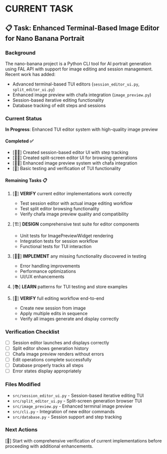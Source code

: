 # CURRENT TASK

## 📋 Task: Enhanced Terminal-Based Image Editor for Nano Banana Portrait

### Background
The nano-banana project is a Python CLI tool for AI portrait generation using FAL API with support for image editing and session management. Recent work has added:

- Advanced terminal-based TUI editors (`session_editor_ui.py`, `split_editor_ui.py`)
- Enhanced image preview with chafa integration (`image_preview.py`)
- Session-based iterative editing functionality
- Database tracking of edit steps and sessions

### Current Status
**In Progress**: Enhanced TUI editor system with high-quality image preview

#### Completed ✅
- [🧑‍💻] Created session-based editor UI with step tracking
- [🧑‍💻] Created split-screen editor UI for browsing generations  
- [🧑‍💻] Enhanced image preview system with chafa integration
- [🧪] Basic testing and verification of TUI functionality

#### Remaining Tasks 📋

1. [🧪] **VERIFY** current editor implementations work correctly
   - Test session editor with actual image editing workflow
   - Test split editor browsing functionality
   - Verify chafa image preview quality and compatibility
   
2. [🏗️] **DESIGN** comprehensive test suite for editor components
   - Unit tests for ImagePreviewWidget rendering
   - Integration tests for session workflow
   - Functional tests for TUI interaction

3. [🧑‍💻] **IMPLEMENT** any missing functionality discovered in testing
   - Error handling improvements
   - Performance optimizations
   - UI/UX enhancements

4. [📚] **LEARN** patterns for TUI testing and store examples

5. [🧪] **VERIFY** full editing workflow end-to-end
   - Create new session from image
   - Apply multiple edits in sequence
   - Verify all images generate and display correctly

### Verification Checklist
- [ ] Session editor launches and displays correctly
- [ ] Split editor shows generation history
- [ ] Chafa image preview renders without errors
- [ ] Edit operations complete successfully
- [ ] Database properly tracks all steps
- [ ] Error states display appropriately

### Files Modified
- `src/session_editor_ui.py` - Session-based iterative editing TUI
- `src/split_editor_ui.py` - Split-screen generation browser TUI  
- `src/image_preview.py` - Enhanced terminal image preview
- `src/cli.py` - Integration of new editor commands
- `src/database.py` - Session support and step tracking

### Next Actions
[🧪] Start with comprehensive verification of current implementations before proceeding with additional enhancements.